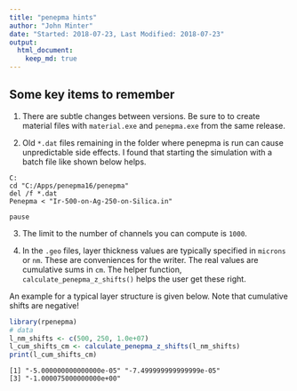 ```yaml
---
title: "penepma hints"
author: "John Minter"
date: "Started: 2018-07-23, Last Modified: 2018-07-23"
output:
  html_document:
    keep_md: true
---
```




## Some key items to remember

1. There are subtle changes between versions. Be sure to to create
material files with `material.exe` and `penepma.exe` from the same
release.

2. Old `*.dat` files remaining in the folder where penepma is run
can cause unpredictable side effects. I found that starting the simulation
with a batch file like shown below helps.

```
C:
cd "C:/Apps/penepma16/penepma"
del /f *.dat
Penepma < "Ir-500-on-Ag-250-on-Silica.in"

pause
```


3. The limit to the number of channels you can compute is `1000`.

4. In the `.geo` files, layer thickness values are typically specified
in `microns` or `nm`. These are conveniences for the writer. The real
values are cumulative sums in `cm`. The helper function,
`calculate_penepma_z_shifts()` helps the user get these right.

An example for a typical layer structure is given below. Note that
cumulative shifts are negative!


```r
library(rpenepma)
# data
l_nm_shifts <- c(500, 250, 1.0e+07)
l_cum_shifts_cm <- calculate_penepma_z_shifts(l_nm_shifts)
print(l_cum_shifts_cm)
```

```
[1] "-5.000000000000000e-05" "-7.499999999999999e-05"
[3] "-1.000075000000000e+00"
```






